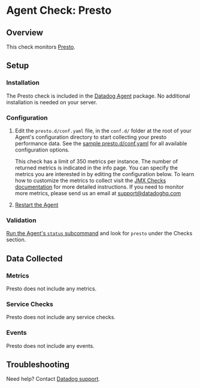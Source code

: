 # Agent Check: Presto

## Overview

This check monitors [Presto][1].

## Setup

### Installation

The Presto check is included in the [Datadog Agent][2] package.
No additional installation is needed on your server.

### Configuration

1. Edit the `presto.d/conf.yaml` file, in the `conf.d/` folder at the root of your
   Agent's configuration directory to start collecting your presto performance data.
   See the [sample presto.d/conf.yaml][2] for all available configuration options.

   This check has a limit of 350 metrics per instance. The number of returned metrics is indicated in the info page.
   You can specify the metrics you are interested in by editing the configuration below. 
   To learn how to customize the metrics to collect visit the [JMX Checks documentation][3] for more detailed instructions.
   If you need to monitor more metrics, please send us an email at support@datadoghq.com

2. [Restart the Agent][4]

### Validation

[Run the Agent's `status` subcommand][5] and look for `presto` under the Checks section.

## Data Collected

### Metrics

Presto does not include any metrics.

### Service Checks

Presto does not include any service checks.

### Events

Presto does not include any events.

## Troubleshooting

Need help? Contact [Datadog support][6].


[1]: **LINK_TO_INTEGERATION_SITE**
[2]: https://github.com/DataDog/integrations-core/blob/master/presto/datadog_checks/presto/data/conf.yaml.example
[3]: https://docs.datadoghq.com/integrations/java
[4]: https://docs.datadoghq.com/agent/faq/agent-commands/#start-stop-restart-the-agent
[5]: https://docs.datadoghq.com/agent/faq/agent-commands/#agent-status-and-information
[6]: https://docs.datadoghq.com/help
